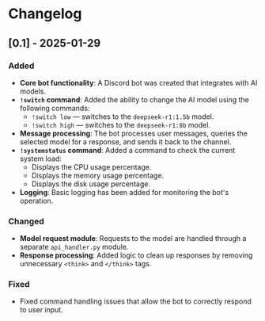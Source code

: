 # Changelog

## [0.1] - 2025-01-29

### Added
- **Core bot functionality**: A Discord bot was created that integrates with AI models.
- **`!switch` command**: Added the ability to change the AI model using the following commands:
  - `!switch low` — switches to the `deepseek-r1:1.5b` model.
  - `!switch high` — switches to the `deepseek-r1:8b` model.
- **Message processing**: The bot processes user messages, queries the selected model for a response, and sends it back to the channel.
- **`!systemstatus` command**: Added a command to check the current system load:
  - Displays the CPU usage percentage.
  - Displays the memory usage percentage.
  - Displays the disk usage percentage.
- **Logging**: Basic logging has been added for monitoring the bot's operation.

### Changed
- **Model request module**: Requests to the model are handled through a separate `api_handler.py` module.
- **Response processing**: Added logic to clean up responses by removing unnecessary `<think>` and `</think>` tags.

### Fixed
- Fixed command handling issues that allow the bot to correctly respond to user input.
